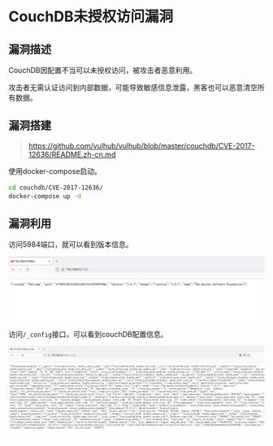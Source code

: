 # CouchDB未授权访问漏洞

## 漏洞描述

CouchDB因配置不当可以未授权访问，被攻击者恶意利用。

攻击者无需认证访问到内部数据，可能导致敏感信息泄露，黑客也可以恶意清空所有数据。

## 漏洞搭建

> https://github.com/vulhub/vulhub/blob/master/couchdb/CVE-2017-12636/README.zh-cn.md

使用docker-compose启动。

```bash
cd couchdb/CVE-2017-12636/
docker-compose up -d
```



## 漏洞利用

访问5984端口，就可以看到版本信息。

![image-20220519200512720](../../.gitbook/assets/image-20220519200512720.png)

访问`/_config`接口，可以看到couchDB配置信息。

![image-20220519200626134](../../.gitbook/assets/image-20220519200626134.png)

